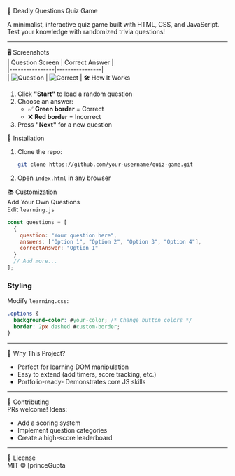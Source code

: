 
 🧠 Deadly Questions Quiz Game  

A minimalist, interactive quiz game built with HTML, CSS, and JavaScript. Test your knowledge with randomized trivia questions!  

---
 🖥️ Screenshots  
| Question Screen | Correct Answer |  
|----------------|----------------|  
| ![Question]([quiz-screenshot1.png](https://github.com/princeGupta131/Quiz-game/blob/main/Screenshot_2025-06-21-15-53-59-73_f9a7afa717ced9e1fc9be9833291031a.jpg)) | ![Correct]([quiz-screenshot2.png](https://github.com/princeGupta131/Quiz-game/blob/main/Screenshot_2025-06-21-15-54-06-53_f9a7afa717ced9e1fc9be9833291031a.jpg)
) | 
 🛠️ How It Works  
1. Click **"Start"** to load a random question  
2. Choose an answer:  
   - ✅ **Green border** = Correct  
   - ❌ **Red border** = Incorrect  
3. Press **"Next"** for a new question  


🚀 Installation  
1. Clone the repo:  
   ```bash
   git clone https://github.com/your-username/quiz-game.git
   ```
2. Open `index.html` in any browser  

📚 Customization  
Add Your Own Questions  
Edit `learning.js`
```javascript
const questions = [
  {
    question: "Your question here",
    answers: ["Option 1", "Option 2", "Option 3", "Option 4"],
    correctAnswer: "Option 1"
  }
  // Add more...
];
```

### Styling  
Modify `learning.css`:  
```css
.options {
  background-color: #your-color; /* Change button colors */
  border: 2px dashed #custom-border; 
}
```

---

🌟 Why This Project?  
- Perfect for learning DOM manipulation  
- Easy to extend (add timers, score tracking, etc.)  
- Portfolio-ready- Demonstrates core JS skills  

---

🤝 Contributing  
PRs welcome! Ideas:  
- Add a scoring system  
- Implement question categories  
- Create a high-score leaderboard  

---

📜 License  
MIT © [princeGupta

